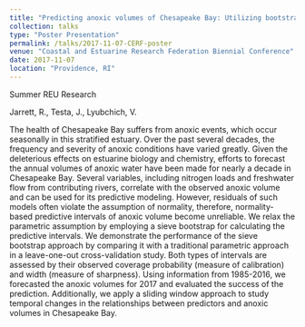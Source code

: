 ```yaml
---
title: "Predicting anoxic volumes of Chesapeake Bay: Utilizing bootstrapping to improve forecasts"
collection: talks
type: "Poster Presentation"
permalink: /talks/2017-11-07-CERF-poster
venue: "Coastal and Estuarine Research Federation Biennial Conference"
date: 2017-11-07
location: "Providence, RI"
---
```


Summer REU Research

Jarrett, R., Testa, J., Lyubchich, V.

The health of Chesapeake Bay suffers from anoxic events, which occur seasonally in this stratified estuary. Over the past several decades, the frequency and severity of anoxic conditions have varied greatly. Given the deleterious effects on estuarine biology and chemistry, efforts to forecast the annual volumes of anoxic water have been made for nearly a decade in Chesapeake Bay. Several variables, including nitrogen loads and freshwater flow from contributing rivers, correlate with the observed anoxic volume and can be used for its predictive modeling. However, residuals of such models often violate the assumption of normality, therefore, normality-based predictive intervals of anoxic volume become unreliable. We relax the parametric assumption by employing a sieve bootstrap for calculating the predictive intervals. We demonstrate the performance of the sieve bootstrap approach by comparing it with a traditional parametric approach in a leave-one-out cross-validation study. Both types of intervals are assessed by their observed coverage probability (measure of calibration) and width (measure of sharpness). Using information from 1985-2016, we forecasted the anoxic volumes for 2017 and evaluated the success of the prediction. Additionally, we apply a sliding window approach to study temporal changes in the relationships between predictors and anoxic volumes in Chesapeake Bay.
